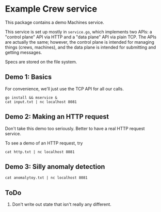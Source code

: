 # Example Crew service

This package contains a demo Machines service.

This service is set up mostly in `service.go`, which implements two
APIs: a "control plane" API via HTTP and a "data plane" API via plain
TCP.  The APIs are actually the same; however, the control plane is
intended for managing things (crews, machines), and the data plane is
intended for submitting and getting messages.

Specs are stored on the file system.

## Demo 1: Basics

For convenience, we'll just use the TCP API for all our calls.

```Shell
go install && mservice &
cat input.txt | nc localhost 8081
```

## Demo 2: Making an HTTP request

Don't take this demo too seriously.  Better to have a real HTTP
request service.

To see a demo of an HTTP request, try

```Shell
cat http.txt | nc localhost 8081
```

## Demo 3: Silly anomaly detection

```Shell
cat anomalytoy.txt | nc localhost 8081
```

## ToDo

1. Don't write out state that isn't really any different.
